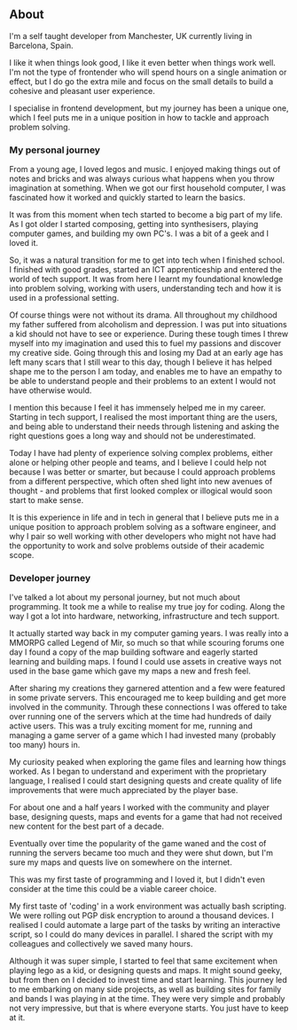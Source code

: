## About

I'm a self taught developer from Manchester, UK currently living in Barcelona, Spain.

I like it when things look good, I like it even better when things work well. I'm not the type of frontender who will spend hours on a single animation or effect, but I do go the extra mile and focus on the small details to build a cohesive and pleasant user experience.

I specialise in frontend development, but my journey has been a unique one, which I feel puts me in a unique position in how to tackle and approach problem solving.

### My personal journey

From a young age, I loved legos and music. I enjoyed making things out of notes and bricks and was always curious what happens when you throw imagination at something. When we got our first household computer, I was fascinated how it worked and quickly started to learn the basics.

It was from this moment when tech started to become a big part of my life. As I got older I started composing, getting into synthesisers, playing computer games, and building my own PC's. I was a bit of a geek and I loved it.

So, it was a natural transition for me to get into tech when I finished school. I finished with good grades, started an ICT apprenticeship and entered the world of tech support. It was from here I learnt my foundational knowledge into problem solving, working with users, understanding tech and how it is used in a professional setting.

Of course things were not without its drama. All throughout my childhood my father suffered from alcoholism and depression. I was put into situations a kid should not have to see or experience. During these tough times I threw myself into my imagination and used this to fuel my passions and discover my creative side. Going through this and losing my Dad at an early age has left many scars that I still wear to this day, though I believe it has helped shape me to the person I am today, and enables me to have an empathy to be able to understand people and their problems to an extent I would not have otherwise would.

I mention this because I feel it has immensely helped me in my career. Starting in tech support, I realised the most important thing are the users, and being able to understand their needs through listening and asking the right questions goes a long way and should not be underestimated.

Today I have had plenty of experience solving complex problems, either alone or helping other people and teams, and I believe I could help not because I was better or smarter, but because I could approach problems from a different perspective, which often shed light into new avenues of thought - and problems that first looked complex or illogical would soon start to make sense.

It is this experience in life and in tech in general that I believe puts me in a unique position to approach problem solving as a software engineer, and why I pair so well working with other developers who might not have had the opportunity to work and solve problems outside of their academic scope.

### Developer journey

I've talked a lot about my personal journey, but not much about programming. It took me a while to realise my true joy for coding. Along the way I got a lot into hardware, networking, infrastructure and tech support.

It actually started way back in my computer gaming years. I was really into a MMORPG called Legend of Mir, so much so that while scouring forums one day I found a copy of the map building software and eagerly started learning and building maps. I found I could use assets in creative ways not used in the base game which gave my maps a new and fresh feel.

After sharing my creations they garnered attention and a few were featured in some private servers. This encouraged me to keep building and get more involved in the community. Through these connections I was offered to take over running one of the servers which at the time had hundreds of daily active users. This was a truly exciting moment for me, running and managing a game server of a game which I had invested many (probably too many) hours in.

My curiosity peaked when exploring the game files and learning how things worked. As I began to understand and experiment with the proprietary language, I realised I could start designing quests and create quality of life improvements that were much appreciated by the player base.

For about one and a half years I worked with the community and player base, designing quests, maps and events for a game that had not received new content for the best part of a decade.

Eventually over time the popularity of the game waned and the cost of running the servers became too much and they were shut down, but I'm sure my maps and quests live on somewhere on the internet.

This was my first taste of programming and I loved it, but I didn't even consider at the time this could be a viable career choice.

My first taste of 'coding' in a work environment was actually bash scripting. We were rolling out PGP disk encryption to around a thousand devices. I realised I could automate a large part of the tasks by writing an interactive script, so I could do many devices in parallel. I shared the script with my colleagues and collectively we saved many hours.

Although it was super simple, I started to feel that same excitement when playing lego as a kid, or designing quests and maps. It might sound geeky, but from then on I decided to invest time and start learning. This journey led to me embarking on many side projects, as well as building sites for family and bands I was playing in at the time. They were very simple and probably not very impressive, but that is where everyone starts. You just have to keep at it.
